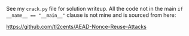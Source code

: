 See my `crack.py` file for solution writeup. All the code not in the main `if __name__ == "__main__"` clause is not mine and is sourced from here:

https://github.com/tl2cents/AEAD-Nonce-Reuse-Attacks


